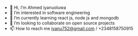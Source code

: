 - 👋 Hi, I’m Ahmed iyanuoluwa 
- 👀 I’m interested in software engineering
- 🌱 I’m currently learning react js, node js and mongodb
- 💞️ I’m looking to collaborate on open source projects
- 📫 How to reach me iyanu752@gmail.com / +2348158750915

<!---
iyanu752/iyanu752 is a ✨ special ✨ repository because its `README.md` (this file) appears on your GitHub profile.
You can click the Preview link to take a look at your changes.
--->
